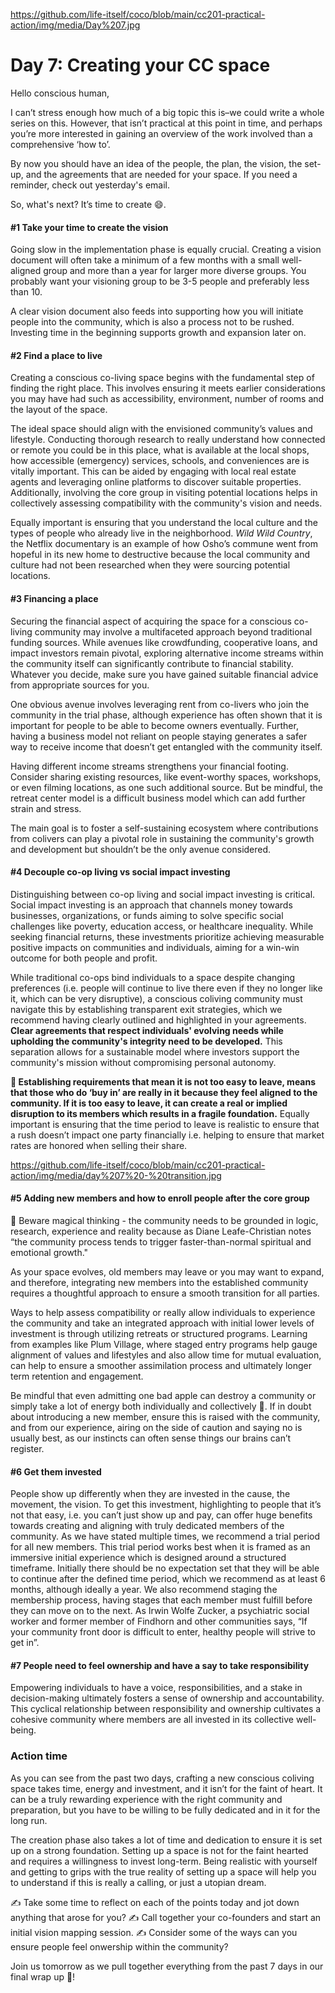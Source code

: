https://github.com/life-itself/coco/blob/main/cc201-practical-action/img/media/Day%207.jpg

# Day 7: Creating your CC space

Hello conscious human,

I can’t stress enough how much of a big topic this is–we could write a whole series on this. However, that isn’t practical at this point in time, and perhaps you’re more interested in gaining an overview of the work involved than a comprehensive ‘how to’.

By now you should have an idea of the people, the plan, the vision, the set-up, and the agreements that are needed for your space. If you need a reminder, check out yesterday's email.

So, what's next? It’s time to create 😄.

#### \#1 Take your time to create the vision

Going slow in the implementation phase is equally crucial. Creating a vision document will often take a minimum of a few months with a small well-aligned group and more than a year for larger more diverse groups. You probably want your visioning group to be 3-5 people and preferably less than 10.

A clear vision document also feeds into supporting how you will initiate people into the community, which is also a process not to be rushed. Investing time in the beginning supports growth and expansion later on.

#### \#2 Find a place to live 

Creating a conscious co-living space begins with the fundamental step of finding the right place. This involves ensuring it meets earlier considerations you may have had such as accessibility, environment, number of rooms and the layout of the space.

The ideal space should align with the envisioned community’s values and lifestyle. Conducting thorough research to really understand how connected or remote you could be in this place, what is available at the local shops, how accessible (emergency) services, schools, and conveniences are is vitally important. This can be aided by engaging with local real estate agents and leveraging online platforms to discover suitable properties. Additionally, involving the core group in visiting potential locations helps in collectively assessing compatibility with the community's vision and needs.

Equally important is ensuring that you understand the local culture and the types of people who already live in the neighborhood. *Wild Wild Country*, the Netflix documentary is an example of how Osho’s commune went from hopeful in its new home to destructive because the local community and culture had not been researched when they were sourcing potential locations.

#### \#3 Financing a place

Securing the financial aspect of acquiring the space for a conscious co-living community may involve a multifaceted approach beyond traditional funding sources. While avenues like crowdfunding, cooperative loans, and impact investors remain pivotal, exploring alternative income streams within the community itself can significantly contribute to financial stability. Whatever you decide, make sure you have gained suitable financial advice from appropriate sources for you.

One obvious avenue involves leveraging rent from co-livers who join the community in the trial phase, although experience has often shown that it is important for people to be able to become owners eventually. Further, having a business model not reliant on people staying generates a safer way to receive income that doesn’t get entangled with the community itself.

Having different income streams strengthens your financial footing. Consider sharing existing resources, like event-worthy spaces, workshops, or even filming locations, as one such additional source. But be mindful, the retreat center model is a difficult business model which can add further strain and stress.

The main goal is to foster a self-sustaining ecosystem where contributions from colivers can play a pivotal role in sustaining the community's growth and development but shouldn’t be the only avenue considered.

#### \#4 Decouple co-op living vs social impact investing 

Distinguishing between co-op living and social impact investing is critical. Social impact investing is an approach that channels money towards businesses, organizations, or funds aiming to solve specific social challenges like poverty, education access, or healthcare inequality. While seeking financial returns, these investments prioritize achieving measurable positive impacts on communities and individuals, aiming for a win-win outcome for both people and profit.

While traditional co-ops bind individuals to a space despite changing preferences (i.e. people will continue to live there even if they no longer like it, which can be very disruptive), a conscious coliving community must navigate this by establishing transparent exit strategies, which we recommend having clearly outlined and highlighted in your agreements. **Clear agreements that respect individuals' evolving needs while upholding the community's integrity need to be developed.** This separation allows for a sustainable model where investors support the community's mission without compromising personal autonomy.

**🌋 Establishing requirements that mean it is not too easy to leave, means that those who do ‘buy in’ are really in it because they feel aligned to the community. If it is too easy to leave, it can create a real or implied disruption to its members which results in a fragile foundation.** Equally important is ensuring that the time period to leave is realistic to ensure that a rush doesn’t impact one party financially i.e. helping to ensure that market rates are honored when selling their share.

https://github.com/life-itself/coco/blob/main/cc201-practical-action/img/media/day%207%20-%20transition.jpg

#### \#5 Adding new members and how to enroll people after the core group

🔮 Beware magical thinking - the community needs to be grounded in logic, research, experience and reality because as Diane Leafe-Christian notes “the community process tends to trigger faster-than-normal spiritual and emotional growth."

As your space evolves, old members may leave or you may want to expand, and therefore, integrating new members into the established community requires a thoughtful approach to ensure a smooth transition for all parties.

Ways to help assess compatibility or really allow individuals to experience the community and take an integrated approach with initial lower levels of investment is through utilizing retreats or structured programs. Learning from examples like Plum Village, where staged entry programs help gauge alignment of values and lifestyles and also allow time for mutual evaluation, can help to ensure a smoother assimilation process and ultimately longer term retention and engagement.

Be mindful that even admitting one bad apple can destroy a community or simply take a lot of energy both individually and collectively 🍏. If in doubt about introducing a new member, ensure this is raised with the community, and from our experience, airing on the side of caution and saying no is usually best, as our instincts can often sense things our brains can’t register.

#### \#6 Get them invested

People show up differently when they are invested in the cause, the movement, the vision. To get this investment, highlighting to people that it’s not that easy, i.e. you can’t just show up and pay, can offer huge benefits towards creating and aligning with truly dedicated members of the community. As we have stated multiple times, we recommend a trial period for all new members. This trial period works best when it is framed as an immersive initial experience which is designed around a structured timeframe. Initially there should be no expectation set that they will be able to continue after the defined time period, which we recommend as at least 6 months, although ideally a year. We also recommend staging the membership process, having stages that each member must fulfill before they can move on to the next. As Irwin Wolfe Zucker, a psychiatric social worker and former member of Findhorn and other communities says, “If your community front door is difficult to enter, healthy people will strive to get in”.

#### \#7 People need to feel ownership and have a say to take responsibility 

Empowering individuals to have a voice, responsibilities, and a stake in decision-making ultimately fosters a sense of ownership and accountability. This cyclical relationship between responsibility and ownership cultivates a cohesive community where members are all invested in its collective well-being.

### Action time

As you can see from the past two days, crafting a new conscious coliving space takes time, energy and investment, and it isn’t for the faint of heart. It can be a truly rewarding experience with the right community and preparation, but you have to be willing to be fully dedicated and in it for the long run.

The creation phase also takes a lot of time and dedication to ensure it is set up on a strong foundation. Setting up a space is not for the faint hearted and requires a willingness to invest long-term. Being realistic with yourself and getting to grips with the true reality of setting up a space will help you to understand if this is really a calling, or just a utopian dream.

✍️ Take some time to reflect on each of the points today and jot down anything that arose for you?
✍️ Call together your co-founders and start an initial vision mapping session.
✍️ Consider some of the ways can you ensure people feel onwership within the community?

Join us tomorrow as we pull together everything from the past 7 days in our final wrap up 🎁!




